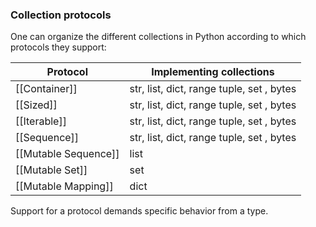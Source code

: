 ### Collection protocols

One can organize the different collections in Python according to which protocols they support: 

| Protocol | Implementing collections | 
| ----------|  -----------------------| 
| [[Container]] | str, list, dict, range tuple, set , bytes|  
| [[Sized]] | str, list, dict, range tuple, set , bytes | 
| [[Iterable]] | str, list, dict, range tuple, set , bytes | 
| [[Sequence]] | str, list, dict, range tuple, set , bytes | 
| [[Mutable Sequence]] | list | 
| [[Mutable Set]] | set | 
| [[Mutable Mapping]] | dict | 

Support for a protocol demands specific behavior from a type.



